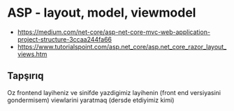  # ASP - layout, model, viewmodel
 
 - https://medium.com/net-core/asp-net-core-mvc-web-application-project-structure-3ccaa244fa66
 - https://www.tutorialspoint.com/asp.net_core/asp.net_core_razor_layout_views.htm
 

## Tapşırıq
 Oz frontend layiheniz ve sinifde yazdigimiz layihenin (front end versiyasini gondermisem) viewlarini yaratmaq (dersde etdiyimiz kimi)

 
